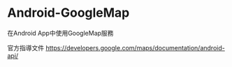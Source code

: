 # Android-GoogleMap


在Android App中使用GoogleMap服務

官方指導文件
https://developers.google.com/maps/documentation/android-api/
